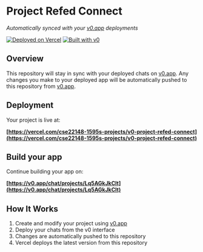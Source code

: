 # Project Refed Connect

*Automatically synced with your [v0.app](https://v0.app) deployments*

[![Deployed on Vercel](https://img.shields.io/badge/Deployed%20on-Vercel-black?style=for-the-badge&logo=vercel)](https://vercel.com/cse22148-1595s-projects/v0-project-refed-connect)
[![Built with v0](https://img.shields.io/badge/Built%20with-v0.app-black?style=for-the-badge)](https://v0.app/chat/projects/Lq5AGkJkClt)

## Overview

This repository will stay in sync with your deployed chats on [v0.app](https://v0.app).
Any changes you make to your deployed app will be automatically pushed to this repository from [v0.app](https://v0.app).

## Deployment

Your project is live at:

**[https://vercel.com/cse22148-1595s-projects/v0-project-refed-connect](https://vercel.com/cse22148-1595s-projects/v0-project-refed-connect)**

## Build your app

Continue building your app on:

**[https://v0.app/chat/projects/Lq5AGkJkClt](https://v0.app/chat/projects/Lq5AGkJkClt)**

## How It Works

1. Create and modify your project using [v0.app](https://v0.app)
2. Deploy your chats from the v0 interface
3. Changes are automatically pushed to this repository
4. Vercel deploys the latest version from this repository
